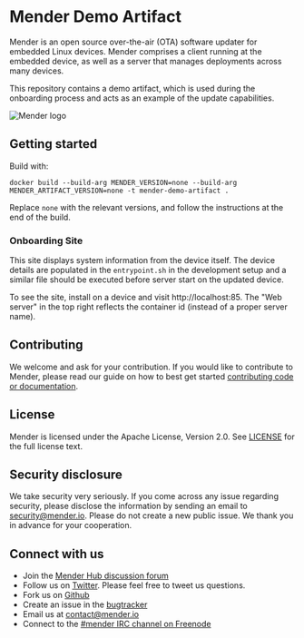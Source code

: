 Mender Demo Artifact
=============================================

Mender is an open source over-the-air (OTA) software updater for embedded Linux
devices. Mender comprises a client running at the embedded device, as well as
a server that manages deployments across many devices.

This repository contains a demo artifact, which is used during the onboarding process
and acts as an example of the update capabilities.

![Mender logo](https://mender.io/user/pages/resources/06.digital-assets/mender.io.png)

## Getting started

Build with:

```
docker build --build-arg MENDER_VERSION=none --build-arg MENDER_ARTIFACT_VERSION=none -t mender-demo-artifact .
```

Replace `none` with the relevant versions, and follow the instructions at the end of the build.


### Onboarding Site
 
This site displays system information from the device itself. The device details are populated in the `entrypoint.sh` in the development setup and a similar file should be executed before server start on the updated device.

To see the site, install on a device and visit http://localhost:85. The "Web server" in the top right reflects the container id (instead of a proper server name).

## Contributing

We welcome and ask for your contribution. If you would like to contribute to Mender, please read our guide on how to best get started [contributing code or
documentation](https://github.com/mendersoftware/mender/blob/master/CONTRIBUTING.md).

## License

Mender is licensed under the Apache License, Version 2.0. See
[LICENSE](https://github.com/mendersoftware/mender/blob/master/LICENSE) for the
full license text.

## Security disclosure

We take security very seriously. If you come across any issue regarding
security, please disclose the information by sending an email to
[security@mender.io](security@mender.io). Please do not create a new public
issue. We thank you in advance for your cooperation.

## Connect with us

* Join the [Mender Hub discussion forum](https://hub.mender.io)
* Follow us on [Twitter](https://twitter.com/mender_io). Please
  feel free to tweet us questions.
* Fork us on [Github](https://github.com/mendersoftware)
* Create an issue in the [bugtracker](https://tracker.mender.io/projects/MEN)
* Email us at [contact@mender.io](mailto:contact@mender.io)
* Connect to the [#mender IRC channel on Freenode](http://webchat.freenode.net/?channels=mender)
